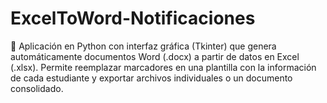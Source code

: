 # ExcelToWord-Notificaciones
📝 Aplicación en Python con interfaz gráfica (Tkinter) que genera automáticamente documentos Word (.docx) a partir de datos en Excel (.xlsx). Permite reemplazar marcadores en una plantilla con la información de cada estudiante y exportar archivos individuales o un documento consolidado.
